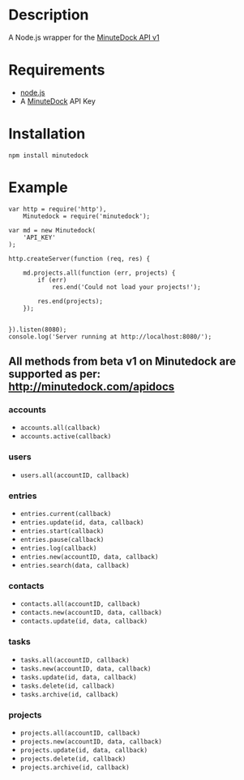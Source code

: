 Description
===========

A Node.js wrapper for the [MinuteDock API v1](http://minutedock.com/apidocs/)

Requirements
============

* [node.js](http://nodejs.org/)
* A [MinuteDock](http://minutedock.com/) API Key

Installation
============

    npm install minutedock

Example
=======

    var http = require('http'),
        Minutedock = require('minutedock');

    var md = new Minutedock(
        'API_KEY'
    );

    http.createServer(function (req, res) {

        md.projects.all(function (err, projects) {
            if (err)
                res.end('Could not load your projects!');

            res.end(projects);
        });


    }).listen(8080);
    console.log('Server running at http://localhost:8080/');

## All methods from beta v1 on Minutedock are supported as per: http://minutedock.com/apidocs

### accounts

* `accounts.all(callback)`
* `accounts.active(callback)`

### users

* `users.all(accountID, callback)`

### entries

* `entries.current(callback)`
* `entries.update(id, data, callback)`
* `entries.start(callback)`
* `entries.pause(callback)`
* `entries.log(callback)`
* `entries.new(accountID, data, callback)`
* `entries.search(data, callback)`

### contacts

* `contacts.all(accountID, callback)`
* `contacts.new(accountID, data, callback)`
* `contacts.update(id, data, callback)`

### tasks

* `tasks.all(accountID, callback)`
* `tasks.new(accountID, data, callback)`
* `tasks.update(id, data, callback)`
* `tasks.delete(id, callback)`
* `tasks.archive(id, callback)`

### projects

* `projects.all(accountID, callback)`
* `projects.new(accountID, data, callback)`
* `projects.update(id, data, callback)`
* `projects.delete(id, callback)`
* `projects.archive(id, callback)`
